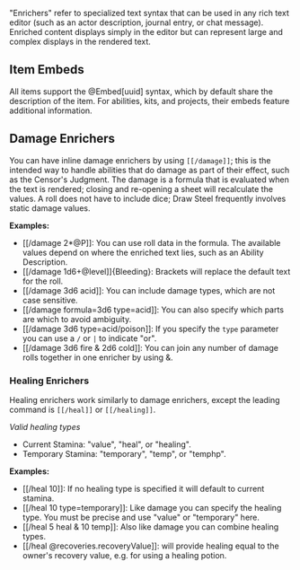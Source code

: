 "Enrichers" refer to specialized text syntax that can be used in any rich text editor (such as an actor description, journal entry, or chat message). Enriched content displays simply in the editor but can represent large and complex displays in the rendered text.

## Item Embeds

All items support the @Embed<s></s>[uuid] syntax, which by default share the description of the item. For abilities, kits, and projects, their embeds feature additional information.

## Damage Enrichers

You can have inline damage enrichers by using `[[/damage]]`; this is the intended way to handle abilities that do damage as part of their effect, such as the Censor's Judgment. The damage is a formula that is evaluated when the text is rendered; closing and re-opening a sheet will recalculate the values. A roll does not have to include dice; Draw Steel frequently involves static damage values.

**Examples:**
<!-- Extra &ZeroWidthSpace; characters are to prevent these from enriching in the in-game journal or rendering as wiki internal links -->

- [&ZeroWidthSpace;[/damage 2*@P]]: You can use roll data in the formula. The available values depend on where the enriched text lies, such as an Ability Description.
- [&ZeroWidthSpace;[/damage 1d6+@level]]{Bleeding}: Brackets will replace the default text for the roll.
- [&ZeroWidthSpace;[/damage 3d6 acid]]: You can include damage types, which are not case sensitive.
- [&ZeroWidthSpace;[/damage formula=3d6 type=acid]]: You can also specify which parts are which to avoid ambiguity.
- [&ZeroWidthSpace;[/damage 3d6 type=acid/poison]]: If you specify the `type` parameter you can use a `/` or `|` to indicate "or".
- [&ZeroWidthSpace;[/damage 3d6 fire & 2d6 cold]]: You can join any number of damage rolls together in one enricher by using &.

### Healing Enrichers

Healing enrichers work similarly to damage enrichers, except the leading command is `[[/heal]]` or `[[/healing]]`.

*Valid healing types*
- Current Stamina: "value", "heal", or "healing".
- Temporary Stamina: "temporary", "temp", or "temphp".

**Examples:**

- [&ZeroWidthSpace;[/heal 10]]: If no healing type is specified it will default to current stamina.
- [&ZeroWidthSpace;[/heal 10 type=temporary]]: Like damage you can specify the healing type. You must be precise and use "value" or "temporary" here.
- [&ZeroWidthSpace;[/heal 5 heal & 10 temp]]: Also like damage you can combine healing types.
- [&ZeroWidthSpace;[/heal @recoveries.recoveryValue]]: will provide healing equal to the owner's recovery value, e.g. for using a healing potion.
